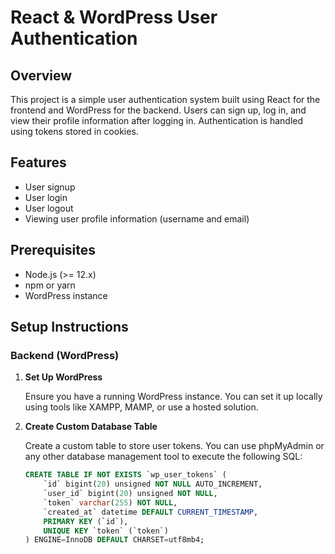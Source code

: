 # React & WordPress User Authentication

## Overview

This project is a simple user authentication system built using React for the frontend and WordPress for the backend. Users can sign up, log in, and view their profile information after logging in. Authentication is handled using tokens stored in cookies.

## Features

- User signup
- User login
- User logout
- Viewing user profile information (username and email)

## Prerequisites

- Node.js (>= 12.x)
- npm or yarn
- WordPress instance

## Setup Instructions

### Backend (WordPress)

1. **Set Up WordPress**

   Ensure you have a running WordPress instance. You can set it up locally using tools like XAMPP, MAMP, or use a hosted solution.

2. **Create Custom Database Table**

   Create a custom table to store user tokens. You can use phpMyAdmin or any other database management tool to execute the following SQL:

   ```sql
   CREATE TABLE IF NOT EXISTS `wp_user_tokens` (
       `id` bigint(20) unsigned NOT NULL AUTO_INCREMENT,
       `user_id` bigint(20) unsigned NOT NULL,
       `token` varchar(255) NOT NULL,
       `created_at` datetime DEFAULT CURRENT_TIMESTAMP,
       PRIMARY KEY (`id`),
       UNIQUE KEY `token` (`token`)
   ) ENGINE=InnoDB DEFAULT CHARSET=utf8mb4;
